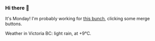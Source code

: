 ### Hi there :wave:

It's Monday! I'm probably working for [this bunch](https://github.com/kohofinancial), clicking some merge buttons.

Weather in Victoria BC: light rain, at +9°C.
